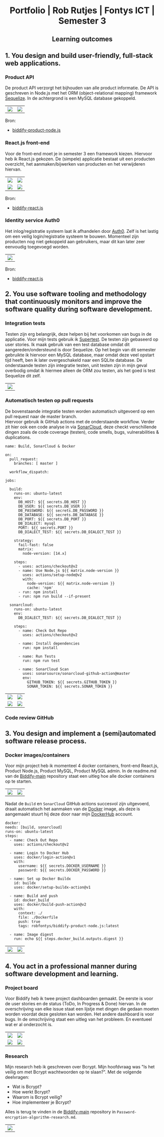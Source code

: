 <div align="center">
    <h1>Portfolio | Rob Rutjes | Fontys ICT | Semester 3</h1>
</div>

<div align="center">
    <h2>Learning outcomes</h2>
</div>

## 1. You design and build user-friendly, full-stack web applications.

### Product API
De product API verzorgt het bijhouden van alle product informatie. 
De API is geschreven in Node.js met het ORM (object-relational mapping) framework [Sequelize](https://sequelize.org/). 
In de achtergrond is een MySQL database gekoppeld. 

<table>
    <tr>
        <td><img src="https://i.ibb.co/bdfR0hZ/Product-api-response.png"></td>
        <td><img src="https://i.ibb.co/frcG7Zv/Product-api-routes.png"></td>
    </tr>
</table>

Bron:
- [biddify-product-node.js](https://github.com/Biddify/biddify-product-node.js)

### React.js front-end
Voor de front-end moet je in semester 3 een framework kiezen. 
Hiervoor heb ik React.js gekozen. De (simpele) applicatie bestaat uit een producten overzicht, het aanmaken/bijwerken van producten en het verwijderen hiervan.

<table>
    <tr>
        <td><img src="https://i.ibb.co/xj3TgJ7/Product-list.png"></td>
        <td><img src="https://i.ibb.co/gVsvMps/Product-add.png)"></td>
    </tr>
    <tr>
        <td><img src="https://i.ibb.co/4p18qJY/Product-update.png"></td>
        <td><img src="https://i.ibb.co/M61snXy/Product-view.png)"></td>
    </tr>
</table>

Bron:
- [biddify-react.js](https://github.com/Biddify/biddify-react.js)

### Identity service Auth0
Het inlog/registratie systeem laat ik afhandelen door [Auth0](https://auth0.com/). 
Zelf is het lastig om een veilig login/registratie systeem te bouwen. 
Momenteel zijn producten nog niet gekoppeld aan gebruikers, maar dit kan later zeer eenvoudig toegevoegd worden. 

<table>
    <tr>
        <td><img src="https://i.ibb.co/B6bMHCp/Auth0.jpg"></td>
    </tr>
</table>

Bron:
- [biddify-react.js](https://github.com/Biddify/biddify-react.js)

## 2. You use software tooling and methodology that continuously monitors and improve the software quality during software development.

### Integration tests
Testen zijn erg belangrijk, deze helpen bij het voorkomen van bugs in de applicatie. Voor mijn tests gebruik ik [Supertest](https://www.npmjs.com/package/supertest). De testen zijn gebaseerd op user stories. 
Ik maak gebruik van een test database omdat dit aangereden/ondersteund is door Sequelize. Op het begin van dit semester gebruikte ik hiervoor een MySQL database, maar omdat deze veel opstart tijd heeft, ben ik later overgeschakeld naar een SQLite database. 
De onderstaande testen zijn integratie testen, unit testen zijn in mijn geval overbodig omdat ik hiermee alleen de ORM zou testen, als het goed is test Sequelize dit zelf. 

<table>
    <tr>
        <td><img src="https://i.ibb.co/3spNkZp/Product-tests.png"></td>
    </tr>
</table>

### Automatisch testen op pull requests
De bovenstaande integratie testen worden automatisch uitgevoerd op een pull request naar de master branch.  
Hiervoor gebruik ik GitHub actions met de onderstaande workflow. Verder zit hier ook een code analyse in via [SonarCloud](https://sonarcloud.io/), deze checkt verschillende dingen zoals de code coverage (testen), code smells, bugs, vulnerabilities & duplications.

```
name: Build, SonarCloud & Docker

on:
  pull_request:
    branches: [ master ]

  workflow_dispatch:

jobs:

  build:
    runs-on: ubuntu-latest
    env:
      DB_HOST: ${{ secrets.DB_HOST }}
      DB_USER: ${{ secrets.DB_USER }}
      DB_PASSWORD: ${{ secrets.DB_PASSWORD }}
      DB_DATABASE: ${{ secrets.DB_DATABASE }}
      DB_PORT: ${{ secrets.DB_PORT }}
      DB_DIALECT: mysql
      PORT: ${{ secrets.PORT }}
      DB_DIALECT_TEST: ${{ secrets.DB_DIALECT_TEST }}
      
    strategy:
      fail-fast: false
      matrix:
        node-version: [14.x]
  
    steps:
      - uses: actions/checkout@v2
      - name: Use Node.js ${{ matrix.node-version }}
        uses: actions/setup-node@v2
        with:
          node-version: ${{ matrix.node-version }}
          cache: 'npm'
      - run: npm install
      - run: npm run build --if-present

  sonarcloud:
    runs-on: ubuntu-latest
    env:
      DB_DIALECT_TEST: ${{ secrets.DB_DIALECT_TEST }}
      
    steps:
      - name: Check Out Repo
        uses: actions/checkout@v2

      - name: Install dependencies
        run: npm install

      - name: Run Tests
        run: npm run test

      - name: SonarCloud Scan
        uses: sonarsource/sonarcloud-github-action@master
        env:
          GITHUB_TOKEN: ${{ secrets.GITHUB_TOKEN }}
          SONAR_TOKEN: ${{ secrets.SONAR_TOKEN }}
```

<table>
    <tr>
        <td><img src="https://i.ibb.co/L8ywdkp/Sonarcloud.png"></td>
        <td><img src="https://i.ibb.co/19Xb6LX/Github-actions.png"></td>
    </tr>
    <tr>
        <td><img src="https://i.ibb.co/89Bh0Z9/Github-actions-sonarcloud.png"></td>
        <td><img src="https://i.ibb.co/fY0D8SW/Sonarcloud-dashboard.png"></td>
    </tr>
</table>

### Code review GitHub

## 3. You design and implement a (semi)automated software release process.

### Docker images/containers
Voor mijn project heb ik momenteel 4 docker containers, front-end React.js, Product Node.js, Product MySQL, Product MySQL admin. 
In de readme.md van de [Biddify-main](https://github.com/Biddify/biddify-main) repository staat een uitleg hoe alle docker containers op te starten.

<table>
    <tr>
        <td><img src="https://i.ibb.co/92mmrBd/Dockerhub.png"></td>
        <td><img src="https://i.ibb.co/VLNSkZb/Docker-desktop.png"></td>
    </tr>
</table>

Nadat de `Build` en `SonarCloud` GitHub actions succesvol zijn uitgevoerd, draait automatisch het aanmaken van de [Docker](https://www.docker.com/) image, als deze is aangemaakt stuurt hij deze door naar mijn [DockerHub](https://hub.docker.com/) account.

```
docker:
needs: [build, sonarcloud]
runs-on: ubuntu-latest
steps:
  - name: Check Out Repo 
    uses: actions/checkout@v2

  - name: Login to Docker Hub
    uses: docker/login-action@v1
    with:
      username: ${{ secrets.DOCKER_USERNAME }}
      password: ${{ secrets.DOCKER_PASSWORD }}

  - name: Set up Docker Buildx
    id: buildx
    uses: docker/setup-buildx-action@v1

  - name: Build and push
    id: docker_build
    uses: docker/build-push-action@v2
    with:
      context: ./
      file: ./Dockerfile
      push: true
      tags: robfontys/biddify-product-node.js:latest

  - name: Image digest
    run: echo ${{ steps.docker_build.outputs.digest }}
```

<table>
    <tr>
        <td><img src="https://i.ibb.co/prWVF37/Github-actions-docker.png"></td>
        <td><img src="https://i.ibb.co/VQvjS2h/Dockerhub-product-service.png"></td>
    </tr>
</table>

## 4. You act in a professional manner during software development and learning.

### Project board

Voor Biddify heb ik twee project dashboarden gemaakt. De eerste is voor de user stories en de status (ToDo, In Progress & Done) hiervan. 
In de overschrijving van elke issue staat een lijstje met dingen die gedaan moeten worden voordat deze gesloten kan worden.
Het andere dashboard is voor bugs. In de omschrijving staat een uitleg van het probleem. En eventueel wat er al onderzocht is. 

<table>
    <tr>
        <td><img src="https://i.ibb.co/vqjbFVY/Github-project-dashboard.png"></td>
        <td><img src="https://i.ibb.co/0243qfT/Github-issue-feature.png"></td>
    </tr>
    <tr>
        <td><img src="https://i.ibb.co/8s2wgRt/Github-issue-dashboard.png"></td>
        <td><img src="https://i.ibb.co/pWdk2MM/Github-issue-bug.png"></td>
    </tr>
</table>

### Research
Mijn research heb ik geschreven over Bcrypt. Mijn hoofdvraag was "Is het veilig om met Bcrypt wachtwoorden op te slaan?". 
Met de volgende deelvragen:
- Wat is Bcrypt?
- Hoe werkt Bcrypt?
- Waarom is Bcrypt veilig?
- Hoe implementeer je Bcrypt?

Alles is terug te vinden in de [Biddify-main](https://github.com/Biddify/biddify-main) repository in `Password-encryption-algorithm-research.md`.

<table>
    <tr>
        <td><img src="https://i.ibb.co/rfDt8tS/Github-research.png"></td>
    </tr>
</table>